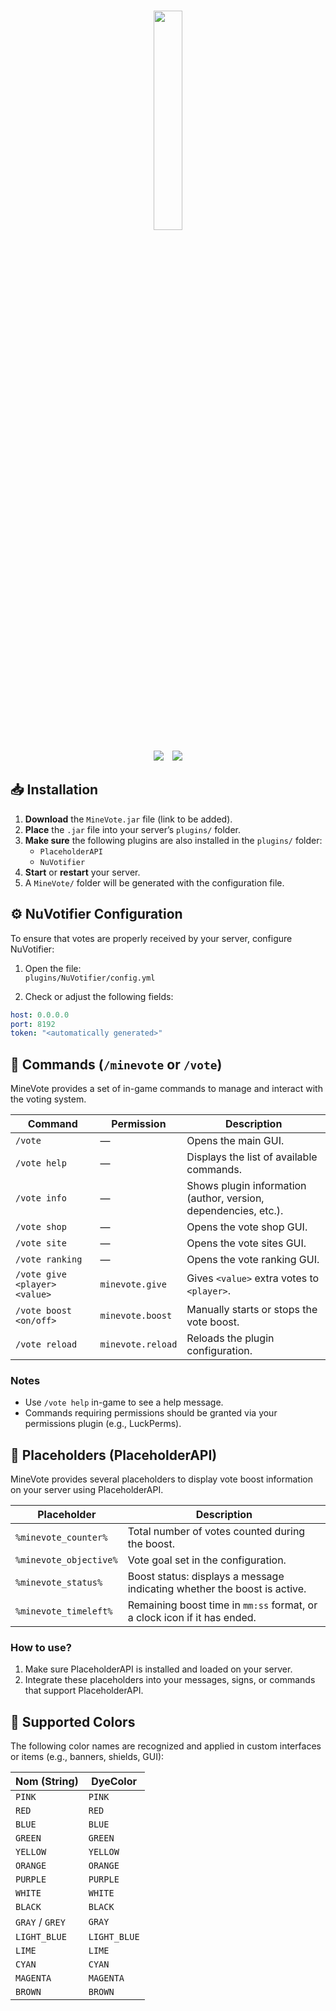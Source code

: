 <p align="center">
    <br />
    <img src="https://i.postimg.cc/C1C5nLFR/favicon.png" width="30%">
    <br />
</p>
<p align="center">
    <img src="https://img.shields.io/badge/Version-0.9-orange.svg" />
    <img style="margin-left: 10px;" src="https://img.shields.io/badge/License-MIT-orange.svg" />
</p>

## 📥 Installation

1. **Download** the `MineVote.jar` file (link to be added).
2. **Place** the `.jar` file into your server’s `plugins/` folder.
3. **Make sure** the following plugins are also installed in the `plugins/` folder:
   - `PlaceholderAPI`
   - `NuVotifier`
4. **Start** or **restart** your server.
5. A `MineVote/` folder will be generated with the configuration file.

## ⚙️ NuVotifier Configuration

To ensure that votes are properly received by your server, configure NuVotifier:

1. Open the file:  
   `plugins/NuVotifier/config.yml`

2. Check or adjust the following fields:

```yaml
host: 0.0.0.0
port: 8192
token: "<automatically generated>"
```

## 🧭 Commands (`/minevote` or `/vote`)

MineVote provides a set of in-game commands to manage and interact with the voting system.

| Command                       | Permission              | Description                                                                 |
|-------------------------------|--------------------------|-----------------------------------------------------------------------------|
| `/vote`                       | —                        | Opens the main GUI.                                                         |
| `/vote help`                  | —                        | Displays the list of available commands.                                    |
| `/vote info`                  | —                        | Shows plugin information (author, version, dependencies, etc.).             |
| `/vote shop`                  | —                        | Opens the vote shop GUI.                                                    |
| `/vote site`                  | —                        | Opens the vote sites GUI.                                                   |
| `/vote ranking`               | —                        | Opens the vote ranking GUI.                                                 |
| `/vote give <player> <value>` | `minevote.give`          | Gives `<value>` extra votes to `<player>`.                                  |
| `/vote boost <on/off>`        | `minevote.boost`         | Manually starts or stops the vote boost.                                    |
| `/vote reload`                | `minevote.reload`        | Reloads the plugin configuration.                                           |

### Notes

- Use `/vote help` in-game to see a help message.
- Commands requiring permissions should be granted via your permissions plugin (e.g., LuckPerms).

## 🔧 Placeholders (PlaceholderAPI)

MineVote provides several placeholders to display vote boost information on your server using PlaceholderAPI.

| Placeholder              | Description                                                                 |
|--------------------------|-----------------------------------------------------------------------------|
| `%minevote_counter%`     | Total number of votes counted during the boost.                            |
| `%minevote_objective%`   | Vote goal set in the configuration.                                        |
| `%minevote_status%`      | Boost status: displays a message indicating whether the boost is active.   |
| `%minevote_timeleft%`    | Remaining boost time in `mm:ss` format, or a clock icon if it has ended.   |

### How to use?

1. Make sure PlaceholderAPI is installed and loaded on your server.
2. Integrate these placeholders into your messages, signs, or commands that support PlaceholderAPI.

## 🎨 Supported Colors

The following color names are recognized and applied in custom interfaces or items (e.g., banners, shields, GUI):

| Nom (String)     | DyeColor         |
|------------------|------------------|
| `PINK`           | `PINK`           |
| `RED`            | `RED`            |
| `BLUE`           | `BLUE`           |
| `GREEN`          | `GREEN`          |
| `YELLOW`         | `YELLOW`         |
| `ORANGE`         | `ORANGE`         |
| `PURPLE`         | `PURPLE`         |
| `WHITE`          | `WHITE`          |
| `BLACK`          | `BLACK`          |
| `GRAY` / `GREY`  | `GRAY`           |
| `LIGHT_BLUE`     | `LIGHT_BLUE`     |
| `LIME`           | `LIME`           |
| `CYAN`           | `CYAN`           |
| `MAGENTA`        | `MAGENTA`        |
| `BROWN`          | `BROWN`          |

